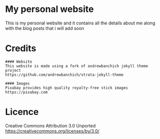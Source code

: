 # My personal website

This is my personal website and it contains all the details about me along with the blog posts that i will add soon

# Credits

	#### Website
	This website is made using a fork of andrewbanchich jekyll theme project
	https://github.com/andrewbanchich/strata-jekyll-theme

	#### Images
	Pixabay provides high quality royalty-free stick images
	https://pixabay.com

# Licence
Creative Commons Attribution 3.0 Unported
https://creativecommons.org/licenses/by/3.0/
